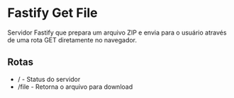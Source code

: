 # Fastify Get File

Servidor Fastify que prepara um arquivo ZIP e envia para o usuário através de uma rota GET diretamente no navegador.

## Rotas

- /        - Status do servidor
- /file    - Retorna o arquivo para download
